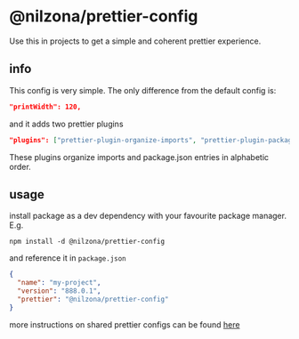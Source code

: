 # @nilzona/prettier-config

Use this in projects to get a simple and coherent prettier experience.

## info

This config is very simple. The only difference from the default config is:

```json
"printWidth": 120,
```

and it adds two prettier plugins

```json
"plugins": ["prettier-plugin-organize-imports", "prettier-plugin-packagejson"]
```

These plugins organize imports and package.json entries in alphabetic order.

## usage

install package as a dev dependency with your favourite package manager. E.g.

```shell
npm install -d @nilzona/prettier-config
```

and reference it in `package.json`

```json
{
  "name": "my-project",
  "version": "888.0.1",
  "prettier": "@nilzona/prettier-config"
}
```

more instructions on shared prettier configs can be found [here](https://prettier.io/docs/en/configuration.html#sharing-configurations)
